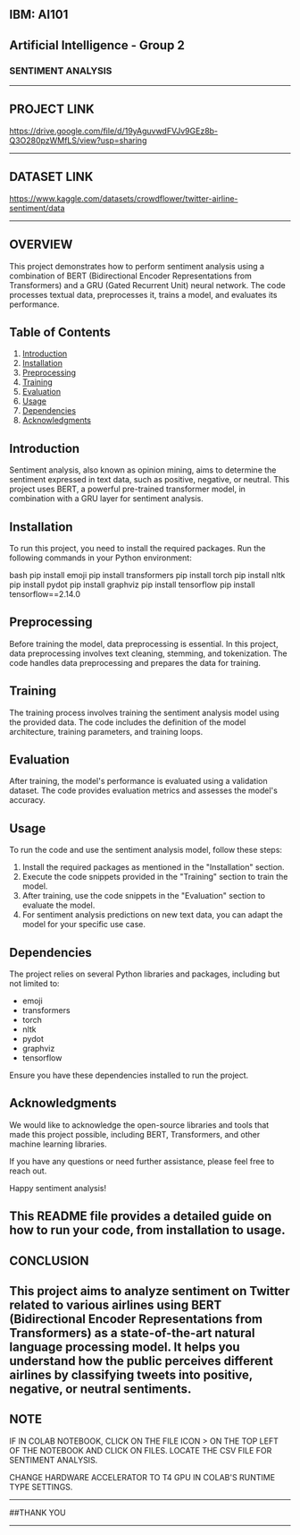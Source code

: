 ## IBM: AI101
## Artificial Intelligence - Group 2    
### SENTIMENT ANALYSIS  

--------------------------------------
## PROJECT LINK
https://drive.google.com/file/d/19yAguvwdFVJv9GEz8b-Q3O280pzWMfLS/view?usp=sharing  

---------------------------------------------------------------------------------
## DATASET LINK 
https://www.kaggle.com/datasets/crowdflower/twitter-airline-sentiment/data  

----------------------------------------------------------
## OVERVIEW

This project demonstrates how to perform sentiment analysis using a combination of BERT (Bidirectional Encoder Representations from Transformers) and a GRU (Gated Recurrent Unit) neural network. The code processes textual data, preprocesses it, trains a model, and evaluates its performance.

## Table of Contents
1. [Introduction](#introduction)
2. [Installation](#installation)
3. [Preprocessing](#preprocessing)
4. [Training](#training)
5. [Evaluation](#evaluation)
6. [Usage](#usage)
7. [Dependencies](#dependencies)
8. [Acknowledgments](#acknowledgments)

## Introduction

Sentiment analysis, also known as opinion mining, aims to determine the sentiment expressed in text data, such as positive, negative, or neutral. This project uses BERT, a powerful pre-trained transformer model, in combination with a GRU layer for sentiment analysis.

## Installation

To run this project, you need to install the required packages. Run the following commands in your Python environment:

bash
pip install emoji
pip install transformers
pip install torch
pip install nltk
pip install pydot
pip install graphviz
pip install tensorflow
pip install tensorflow==2.14.0


## Preprocessing

Before training the model, data preprocessing is essential. In this project, data preprocessing involves text cleaning, stemming, and tokenization. The code handles data preprocessing and prepares the data for training.

## Training

The training process involves training the sentiment analysis model using the provided data. The code includes the definition of the model architecture, training parameters, and training loops.

## Evaluation

After training, the model's performance is evaluated using a validation dataset. The code provides evaluation metrics and assesses the model's accuracy.

## Usage

To run the code and use the sentiment analysis model, follow these steps:

1. Install the required packages as mentioned in the "Installation" section.
2. Execute the code snippets provided in the "Training" section to train the model.
3. After training, use the code snippets in the "Evaluation" section to evaluate the model.
4. For sentiment analysis predictions on new text data, you can adapt the model for your specific use case.

## Dependencies

The project relies on several Python libraries and packages, including but not limited to:

- emoji
- transformers
- torch
- nltk
- pydot
- graphviz
- tensorflow

Ensure you have these dependencies installed to run the project.


## Acknowledgments

We would like to acknowledge the open-source libraries and tools that made this project possible, including BERT, Transformers, and other machine learning libraries.

If you have any questions or need further assistance, please feel free to reach out.

Happy sentiment analysis!

This README file provides a detailed guide on how to run your code, from installation to usage.
----------------------------------------------------------
## CONCLUSION  
This project aims to analyze sentiment on Twitter related to various airlines using BERT (Bidirectional Encoder Representations from Transformers) as a state-of-the-art natural language processing model. It helps you understand how the public perceives different airlines by classifying tweets into positive, negative, or neutral sentiments.    
---------------------------------------------------------------------------------
## NOTE  
IF IN COLAB NOTEBOOK, CLICK ON THE FILE ICON  > ON THE TOP LEFT OF THE NOTEBOOK AND CLICK ON FILES. LOCATE THE CSV FILE FOR SENTIMENT ANALYSIS.  

CHANGE HARDWARE ACCELERATOR TO T4 GPU IN COLAB'S RUNTIME TYPE SETTINGS.  


---------------------------------------------------------------------
  
##THANK YOU

--------------------------------------------------------------


